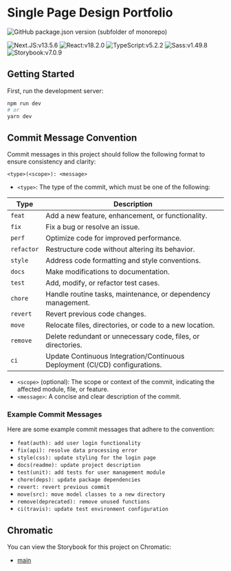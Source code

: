 # Single Page Design Portfolio
![GitHub package.json version (subfolder of monorepo)](https://img.shields.io/github/package-json/v/HanSeongLee/single-page-design-portfolio)

![Next.JS:v13.5.6](https://img.shields.io/badge/v13.5.6-575757?logo=next.js&label=Next.js&labelColor=000000)
![React:v18.2.0](https://img.shields.io/badge/v18.2.0-575757?logo=react&logoColor=000000&label=React&labelColor=61DAFB)
![TypeScript:v5.2.2](https://img.shields.io/badge/v5.2.2-575757?logo=typescript&logoColor=FFFFFF&label=TypeScript&labelColor=3178C6)
![Sass:v1.49.8](https://img.shields.io/badge/v1.49.8-575757?logo=sass&logoColor=FFFFFF&label=Sass&labelColor=CC6699)
![Storybook:v7.0.9](https://img.shields.io/badge/v7.0.9-575757?logo=sass&logoColor=FFFFFF&label=Storybook&labelColor=FF4785)

## Getting Started

First, run the development server:

```bash
npm run dev
# or
yarn dev
```

## Commit Message Convention

Commit messages in this project should follow the following format to ensure consistency and clarity:

```
<type>(<scope>): <message>
```
- `<type>`: The type of the commit, which must be one of the following:

| Type       | Description                                       |
|------------|---------------------------------------------------|
| `feat`     | Add a new feature, enhancement, or functionality. |
| `fix`      | Fix a bug or resolve an issue.                    |
| `perf`     | Optimize code for improved performance.            |
| `refactor` | Restructure code without altering its behavior.    |
| `style`    | Address code formatting and style conventions.     |
| `docs`     | Make modifications to documentation.               |
| `test`     | Add, modify, or refactor test cases.              |
| `chore`    | Handle routine tasks, maintenance, or dependency management. |
| `revert`   | Revert previous code changes.                      |
| `move`     | Relocate files, directories, or code to a new location. |
| `remove`   | Delete redundant or unnecessary code, files, or directories. |
| `ci`       | Update Continuous Integration/Continuous Deployment (CI/CD) configurations. |

- `<scope>` (optional): The scope or context of the commit, indicating the affected module, file, or feature.
- `<message>`: A concise and clear description of the commit.

### Example Commit Messages

Here are some example commit messages that adhere to the convention:

- `feat(auth): add user login functionality`
- `fix(api): resolve data processing error`
- `style(css): update styling for the login page`
- `docs(readme): update project description`
- `test(unit): add tests for user management module`
- `chore(deps): update package dependencies`
- `revert: revert previous commit`
- `move(src): move model classes to a new directory`
- `remove(deprecated): remove unused functions`
- `ci(travis): update test environment configuration`

## Chromatic

You can view the Storybook for this project on Chromatic:

- [main](https://main--6578393bb9d38e7c9320d20b.chromatic.com)
